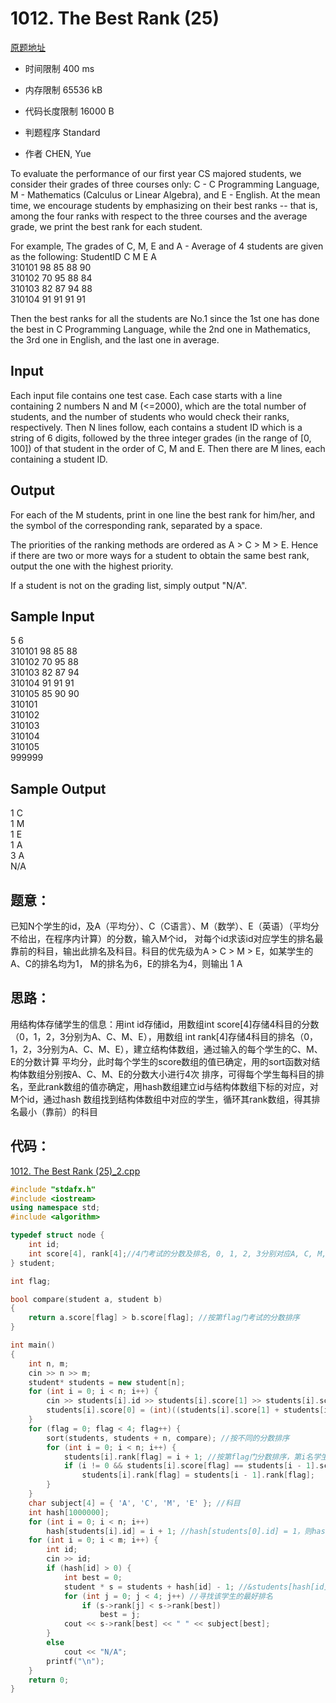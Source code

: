 # 1012. The Best Rank (25)
[原题地址](https://www.patest.cn/contests/pat-a-practise/1012)
* 时间限制 400 ms

* 内存限制 65536 kB

* 代码长度限制 16000 B

* 判题程序 Standard 

* 作者 CHEN, Yue


To evaluate the performance of our first year CS majored students, we consider their grades of three courses only: 
C - C Programming Language, M - Mathematics (Calculus or Linear Algebra), and E - English. At the mean time, we 
encourage students by emphasizing on their best ranks -- that is, among the four ranks with respect to the three 
courses and the average grade, we print the best rank for each student.

For example, The grades of C, M, E and A - Average of 4 students are given as the following:
StudentID  C  M  E  A  
310101     98 85 88 90  
310102     70 95 88 84  
310103     82 87 94 88  
310104     91 91 91 91  


Then the best ranks for all the students are No.1 since the 1st one has done the best in C Programming Language, 
while the 2nd one in Mathematics, the 3rd one in English, and the last one in average.




## Input

Each input file contains one test case. Each case starts with a line containing 2 numbers N and M (<=2000), 
which are the total number of students, and the number of students who would check their ranks, respectively. 
Then N lines follow, each contains a student ID which is a string of 6 digits, followed by the three integer 
grades (in the range of [0, 100]) of that student in the order of C, M and E. Then there are M lines, each 
containing a student ID.




## Output

For each of the M students, print in one line the best rank for him/her, and the symbol of the corresponding rank, 
separated by a space.

The priorities of the ranking methods are ordered as A > C > M > E. Hence if there are two or more ways for a student 
to obtain the same best rank, output the one with the highest priority.

If a student is not on the grading list, simply output "N/A".




## Sample Input
5 6  
310101 98 85 88  
310102 70 95 88  
310103 82 87 94  
310104 91 91 91  
310105 85 90 90  
310101  
310102  
310103  
310104  
310105  
999999  

## Sample Output
1 C  
1 M  
1 E  
1 A  
3 A  
N/A  



## 题意：

已知N个学生的id，及A（平均分）、C（C语言）、M（数学）、E（英语）（平均分不给出，在程序内计算）的分数，输入M个id，
对每个id求该id对应学生的排名最靠前的科目，输出此排名及科目。科目的优先级为A > C > M > E，如某学生的A、C的排名均为1，
M的排名为6，E的排名为4，则输出 1 A

## 思路：

用结构体存储学生的信息：用int id存储id，用数组int score[4]存储4科目的分数（0，1，2，3分别为A、C、M、E），用数组
int rank[4]存储4科目的排名（0，1，2，3分别为A、C、M、E），建立结构体数组，通过输入的每个学生的C、M、E的分数计算
平均分，此时每个学生的score数组的值已确定，用<algorithm>的sort函数对结构体数组分别按A、C、M、E的分数大小进行4次
排序，可得每个学生每科目的排名，至此rank数组的值亦确定，用hash数组建立id与结构体数组下标的对应，对M个id，通过hash
数组找到结构体数组中对应的学生，循环其rank数组，得其排名最小（靠前）的科目

## 代码：

[1012. The Best Rank (25)_2.cpp](https://github.com/jerrykcode/PAT-Advanced-Level-Practise/blob/master/1012.%20The%20Best%20Rank%20(25)/1012.%20The%20Best%20Rank%20(25)_2.cpp)

```cpp
#include "stdafx.h"
#include <iostream>
using namespace std;
#include <algorithm>

typedef struct node {
	int id;
	int score[4], rank[4];//4门考试的分数及排名, 0, 1, 2, 3分别对应A, C, M, E
} student;

int flag;

bool compare(student a, student b)
{
	return a.score[flag] > b.score[flag]; //按第flag门考试的分数排序
}

int main()
{
	int n, m;
	cin >> n >> m;
	student* students = new student[n];
	for (int i = 0; i < n; i++) {
		cin >> students[i].id >> students[i].score[1] >> students[i].score[2] >> students[i].score[3];
		students[i].score[0] = (int)((students[i].score[1] + students[i].score[2] + students[i].score[3]) / 3.0 + 0.5);//平均分, +0.5是四舍五入
	}
	for (flag = 0; flag < 4; flag++) {
		sort(students, students + n, compare); //按不同的分数排序
		for (int i = 0; i < n; i++) {
			students[i].rank[flag] = i + 1; //按第flag门分数排序，第i名学生的第flag门考试的排名为i + 1
			if (i != 0 && students[i].score[flag] == students[i - 1].score[flag])
				students[i].rank[flag] = students[i - 1].rank[flag];
		}
	}
	char subject[4] = { 'A', 'C', 'M', 'E' }; //科目
	int hash[1000000];
	for (int i = 0; i < n; i++)
		hash[students[i].id] = i + 1; //hash[students[0].id] = 1，则hash值为0的id不存在
	for (int i = 0; i < m; i++) {
		int id;
		cin >> id;
		if (hash[id] > 0) {
			int best = 0;
			student * s = students + hash[id] - 1; //&students[hash[id] - 1]
			for (int j = 0; j < 4; j++) //寻找该学生的最好排名
				if (s->rank[j] < s->rank[best]) 
					best = j;
			cout << s->rank[best] << " " << subject[best];
		}
		else
			cout << "N/A";
		printf("\n");
	}
    return 0;
}
```
